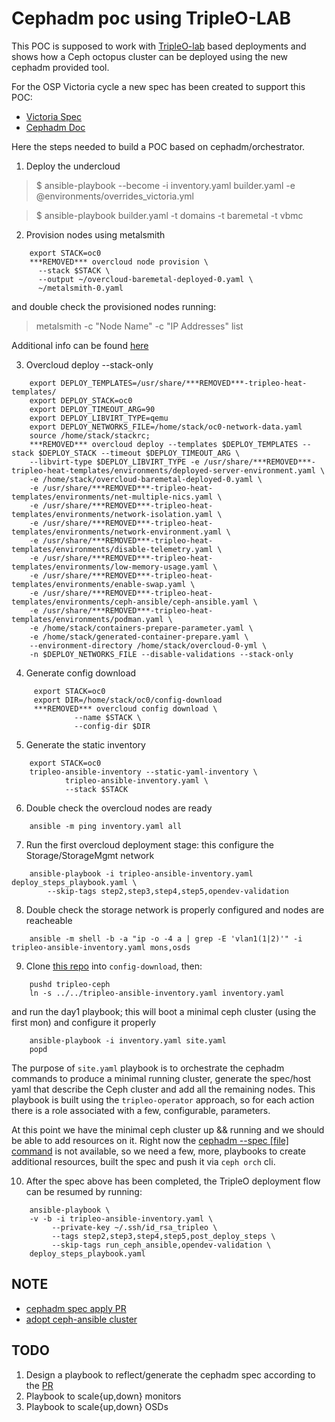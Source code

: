 Cephadm poc using TripleO-LAB
===

This POC is supposed to work with [TripleO-lab](https://github.com/cjeanner/tripleo-lab)
based deployments and shows how a Ceph octopus cluster can be deployed
using the new cephadm provided tool.

For the OSP Victoria cycle a new spec has been created to support this POC:
- [Victoria Spec](https://review.opendev.org/#/c/723108)
- [Cephadm Doc](https://docs.ceph.com/docs/master/cephadm)

Here the steps needed to build a POC based on cephadm/orchestrator.

1. Deploy the undercloud

>    $ ansible-playbook --become -i inventory.yaml builder.yaml -e @environments/overrides_victoria.yml

>    $ ansible-playbook builder.yaml -t domains -t baremetal -t vbmc

2. Provision nodes using metalsmith

```console
    export STACK=oc0
    ***REMOVED*** overcloud node provision \
      --stack $STACK \
      --output ~/overcloud-baremetal-deployed-0.yaml \
      ~/metalsmith-0.yaml
```
and double check the provisioned nodes running:

>   metalsmith -c "Node Name" -c "IP Addresses" list

Additional info can be found [here](https://github.com/fultonj/victoria/tree/master/metalsmith)

3. Overcloud deploy --stack-only

```console
    export DEPLOY_TEMPLATES=/usr/share/***REMOVED***-tripleo-heat-templates/
    export DEPLOY_STACK=oc0
    export DEPLOY_TIMEOUT_ARG=90
    export DEPLOY_LIBVIRT_TYPE=qemu
    export DEPLOY_NETWORKS_FILE=/home/stack/oc0-network-data.yaml
    source /home/stack/stackrc;
    ***REMOVED*** overcloud deploy --templates $DEPLOY_TEMPLATES --stack $DEPLOY_STACK --timeout $DEPLOY_TIMEOUT_ARG \
    --libvirt-type $DEPLOY_LIBVIRT_TYPE -e /usr/share/***REMOVED***-tripleo-heat-templates/environments/deployed-server-environment.yaml \
    -e /home/stack/overcloud-baremetal-deployed-0.yaml \
    -e /usr/share/***REMOVED***-tripleo-heat-templates/environments/net-multiple-nics.yaml \
    -e /usr/share/***REMOVED***-tripleo-heat-templates/environments/network-isolation.yaml \
    -e /usr/share/***REMOVED***-tripleo-heat-templates/environments/network-environment.yaml \
    -e /usr/share/***REMOVED***-tripleo-heat-templates/environments/disable-telemetry.yaml \
    -e /usr/share/***REMOVED***-tripleo-heat-templates/environments/low-memory-usage.yaml \
    -e /usr/share/***REMOVED***-tripleo-heat-templates/environments/enable-swap.yaml \
    -e /usr/share/***REMOVED***-tripleo-heat-templates/environments/ceph-ansible/ceph-ansible.yaml \
    -e /usr/share/***REMOVED***-tripleo-heat-templates/environments/podman.yaml \
    -e /home/stack/containers-prepare-parameter.yaml \
    -e /home/stack/generated-container-prepare.yaml \
    --environment-directory /home/stack/overcloud-0-yml \
    -n $DEPLOY_NETWORKS_FILE --disable-validations --stack-only
```

4. Generate config download

```console
     export STACK=oc0
     export DIR=/home/stack/oc0/config-download
     ***REMOVED*** overcloud config download \
              --name $STACK \
              --config-dir $DIR
```

5. Generate the static inventory

```console
    export STACK=oc0
    tripleo-ansible-inventory --static-yaml-inventory \
            tripleo-ansible-inventory.yaml \
            --stack $STACK
```

6. Double check the overcloud nodes are ready

```console
    ansible -m ping inventory.yaml all
```

7. Run the first overcloud deployment stage: this configure the Storage/StorageMgmt network

```console
    ansible-playbook -i tripleo-ansible-inventory.yaml deploy_steps_playbook.yaml \
        --skip-tags step2,step3,step4,step5,opendev-validation
```

8. Double check the storage network is properly configured and nodes are reacheable

```console
    ansible -m shell -b -a "ip -o -4 a | grep -E 'vlan1(1|2)'" -i tripleo-ansible-inventory.yaml mons,osds
```

9. Clone [this repo](https://github.com/fmount/tripleo-cephadm-victoria) into `config-download`, then:

```console
    pushd tripleo-ceph
    ln -s ../../tripleo-ansible-inventory.yaml inventory.yaml
```
   and run the day1 playbook; this will boot a minimal ceph cluster (using the first mon) and configure
   it properly

```console
    ansible-playbook -i inventory.yaml site.yaml
    popd
```

The purpose of `site.yaml` playbook is to orchestrate the cephadm commands to produce a minimal running
cluster, generate the spec/host yaml that describe the Ceph cluster and add all the remaining nodes.
This playbook is built using the `tripleo-operator` approach, so for each action there is a role associated
with a few, configurable, parameters.


At this point we have the minimal ceph cluster up && running and we should be able to add
resources on it.
Right now the [cephadm --spec [file] command](https://github.com/ceph/ceph/pull/34879) is
not available, so we need a few, more, playbooks to create additional resources, built the
spec and push it via `ceph orch` cli.

10. After the spec above has been completed, the TripleO deployment flow can be resumed by running:

```console
    ansible-playbook \
    -v -b -i tripleo-ansible-inventory.yaml \
         --private-key ~/.ssh/id_rsa_tripleo \
         --tags step2,step3,step4,step5,post_deploy_steps \
         --skip-tags run_ceph_ansible,opendev-validation \
    deploy_steps_playbook.yaml
```


## NOTE

- [cephadm spec apply PR](https://github.com/ceph/ceph/pull/34879)
- [adopt ceph-ansible cluster](https://github.com/ceph/ceph-ansible/pull/5269/files)


## TODO

1. Design a playbook to reflect/generate the cephadm spec according to the [PR](https://github.com/ceph/ceph-ansible/pull/34879)
2. Playbook to scale{up,down} monitors
3. Playbook to scale{up,down} OSDs
